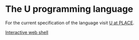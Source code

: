 # The U programming language

For the current specification of the language visit [U at PLACE](http://www.math.bas.bg/bantchev/place/u.html).

[Interactive web shell](http://yassenb.github.io/u/web/index.html)

